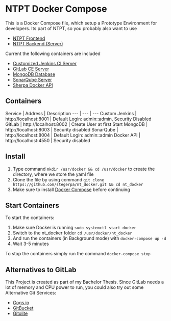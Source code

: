 # NTPT Docker Compose

This is a Docker Compose file, which setup a Prototype Environment for developers. Its part of NTPT, so you probably also want to use
* [NTPT Frontend](https://github.com/stegerpa/ntpt_frontend_react)
* [NTPT Backend (Server)](https://github.com/stegerpa/ntpt_camunda_server)

Current the following containers are included
* [Customized Jenkins CI Server](https://hub.docker.com/r/stegerpa/jenkins/)
* [GitLab CE Server](https://hub.docker.com/r/gitlab/gitlab-ce/)
* [MongoDB Database](https://hub.docker.com/_/mongo/)
* [SonarQube Server](https://hub.docker.com/_/sonarqube/)
* [Sherpa Docker API](https://hub.docker.com/r/djenriquez/sherpa/)

## Containers
 Service | Address | Description
 --- | --- | ---
 Custom Jenkins | http://localhost:8001 | Default Login: admin::admin, Security Disabled
 GitLab | http://localhost:8002 | Create User at first Start
 MongoDB | http://localhost:8003 | Security disabled
 SonarQube | http://localhost:8004 | Default Login: admin::admin
 Docker API | http://localhost:4550 | Security disabled

## Install
1. Type command `mkdir /usr/docker && cd /usr/docker` to create the directory, where we store the yaml file
2. Clone the file by using command `git clone https://github.com/stegerpa/nt_docker.git && cd nt_docker`
3. Make sure to install [Docker Compose](https://github.com/docker/compose/releases) before continuing

## Start Containers
To start the containers:
1. Make sure Docker is running
`sudo systemctl start docker`
2. Switch to the nt_docker folder
`cd /usr/docker/nt_docker`
3. And run the containers (in Background mode) with
`docker-compose up -d`
4. Wait 3-5 minutes

To stop the containers simply run the command `docker-compose stop`

## Alternatives to GitLab
This Project is created as part of my Bachelor Thesis. Since GitLab needs a lot of memory and CPU power to run, you could also try out some Alternative Git Services:
* [Gogs.io](https://gogs.io/)
* [GitBucket](https://github.com/gitbucket/gitbucket)
* [Gitolite](http://gitolite.com/gitolite/)
